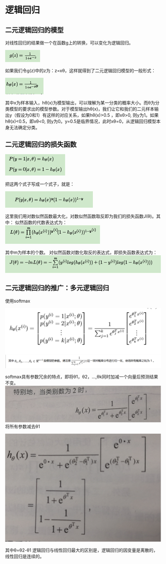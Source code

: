 # 逻辑回归
## 二元逻辑回归的模型
对线性回归的结果做一个在函数g上的转换，可以变化为逻辑回归。

![bridge](image/1.png)

如果我们令g(z)中的z为：z=xθ，这样就得到了二元逻辑回归模型的一般形式：

![bridge](image/2.png)

其中x为样本输入，hθ(x)为模型输出，可以理解为某一分类的概率大小。而θ为分类模型的要求出的模型参数。对于模型输出hθ(x)，我们让它和我们的二元样本输出y（假设为0和1）有这样的对应关系，如果hθ(x)>0.5 ，即xθ>0, 则y为1。如果hθ(x)<0.5，即xθ<0, 则y为0。y=0.5是临界情况，此时xθ=0，从逻辑回归模型本身无法确定分类。

## 二元逻辑回归的损失函数
![bridge](image/3.png)

把这两个式子写成一个式子，就是：

![bridge](image/4.png)

这里我们用对数似然函数最大化，对数似然函数取反即为我们的损失函数J(θ)。其中：
似然函数的代数表达式为：
![bridge](image/5.png)

其中m为样本的个数。
对似然函数对数化取反的表达式，即损失函数表达式为：
![bridge](image/6.png)

## 二元逻辑回归的推广：多元逻辑回归
使用softmax

![bridge](image/7.png)
![bridge](image/8.png)

softmax具有参数冗余的特点，即将θ1，θ2，...,θk同时加减一个向量后预测结果不变。
![bridge](image/9.png)
将所有参数减去θ1

![bridge](image/10.png)

其中θ=θ2-θ1
逻辑回归与线性回归最大的区别是，逻辑回归的因变量是离散的，线性回归是连续的。